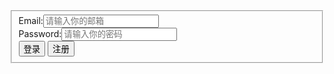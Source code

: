 <form>
    <fieldset>
        Email:<input type="email" placeholder="请输入你的邮箱"><br/>
        Password:<input type="password" placeholder="请输入你的密码"><br/>
        <button type="button">登录</button>
        <button type="button">注册</button>
    </fieldset>

</form>